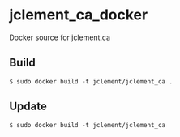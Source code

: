 jclement_ca_docker
==================

Docker source for jclement.ca

Build
-----------------

```
$ sudo docker build -t jclement/jclement_ca .
```

Update 
-----------------
```
$ sudo docker build -t jclement/jclement_ca
```
